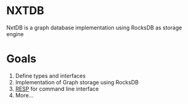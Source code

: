 # NXTDB
NxtDB is a graph database implementation using RocksDB as storage engine

# Goals
1. Define types and interfaces
2. Implementation of Graph storage using RocksDB
3. [RESP](https://redis.io/topics/protocol) for command line interface  
4. More...



